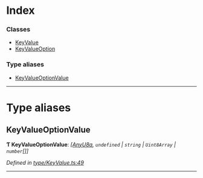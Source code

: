 

# Index

### Classes

* [KeyValue](../classes/_type_keyvalue_.keyvalue.md)
* [KeyValueOption](../classes/_type_keyvalue_.keyvalueoption.md)

### Type aliases

* [KeyValueOptionValue](_type_keyvalue_.md#keyvalueoptionvalue)

---

# Type aliases

<a id="keyvalueoptionvalue"></a>

##  KeyValueOptionValue

**Ƭ KeyValueOptionValue**: *[[AnyU8a](_types_.md#anyu8a), `undefined` \| `string` \| `Uint8Array` \| `number`[]]*

*Defined in [type/KeyValue.ts:49](https://github.com/polkadot-js/api/blob/cc65bb5/packages/types/src/type/KeyValue.ts#L49)*

___


